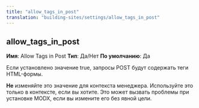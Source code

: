 ```yaml
---
title: "allow_tags_in_post"
translation: "building-sites/settings/allow_tags_in_post"
---
```


## allow\_tags\_in\_post

**Имя**: Allow Tags in Post
**Тип**: Да/Нет
**По умолчанию**: Да

Если установлено значение true, запросы POST будут содержать теги HTML-формы.

**Не** изменяйте это значение для контекста менеджера. Используйте это только в контексте, если вы хотите. Это может вызвать проблемы при установке MODX, если вы измените его без явной цели.
